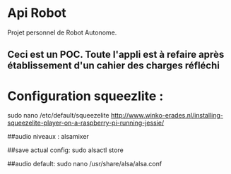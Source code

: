 # Api Robot

Projet personnel de Robot Autonome.

## Ceci est un POC. Toute l'appli est à refaire après établissement d'un cahier des charges réfléchi



# Configuration squeezlite :
sudo nano /etc/default/squeezelite
http://www.winko-erades.nl/installing-squeezelite-player-on-a-raspberry-pi-running-jessie/

##audio niveaux :
alsamixer

##save actual config:
sudo alsactl store

##audio default:
sudo nano /usr/share/alsa/alsa.conf





